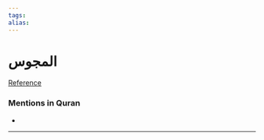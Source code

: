 ```yaml
---
tags: 
alias: 
---
```


# المجوس

[Reference](https://corpus.quran.com/concept.jsp?id=magians)

### Mentions in Quran
- 

---

